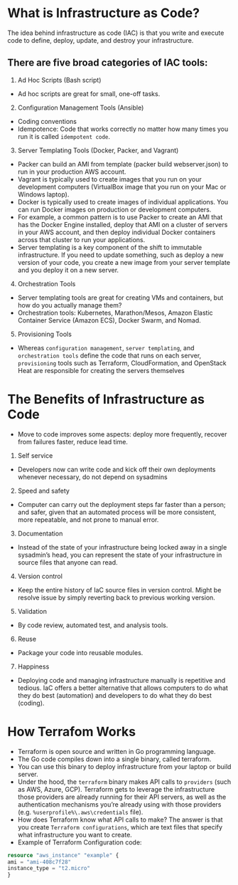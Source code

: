 # What is Infrastructure as Code?
The idea behind infrastructure as code (IAC) is that you write and execute code to define, deploy, update, and destroy your infrastructure.
## There are five broad categories of IAC tools:
1. Ad Hoc Scripts (Bash script)
- Ad hoc scripts are great for small, one-off tasks.
2. Configuration Management Tools (Ansible)
- Coding conventions
- Idempotence: Code that works correctly no matter how many times you run it is called `idempotent code`.
3. Server Templating Tools (Docker, Packer, and Vagrant)
- Packer can build an AMI from template (packer build webserver.json) to run in your production AWS account.
- Vagrant is typically used to create images that you run on your development computers (VirtualBox image that you run on your Mac or Windows laptop).
- Docker is typically used to create images of individual applications. You can run Docker images on production or development computers.
- For example, a common pattern is to use Packer to create an AMI that has the Docker Engine installed, deploy that AMI on a cluster of servers in your AWS account, and then deploy individual
Docker containers across that cluster to run your applications.
- Server templating is a key component of the shift to immutable infrastructure. If you need to update something, such as deploy a new version of your code, you create a new image from your server template and you deploy it on a new server.
4. Orchestration Tools
- Server templating tools are great for creating VMs and containers, but how do you actually manage them?
- Orchestration tools: Kubernetes, Marathon/Mesos, Amazon Elastic Container Service (Amazon ECS), Docker Swarm, and Nomad.
5. Provisioning Tools
- Whereas `configuration management`, `server templating`, and `orchestration tools` define the code that runs on each server, `provisioning` tools such as Terraform, CloudFormation, and
OpenStack Heat are responsible for creating the servers themselves 
# The Benefits of Infrastructure as Code
- Move to code improves some aspects: deploy more frequently, recover from failures faster, reduce lead time.
1. Self service
- Developers now can write code and kick off their own deployments whenever necessary, do not depend on sysadmins
2. Speed and safety
- Computer can carry out the deployment steps far faster than a person; and safer, given that an automated process will be more consistent, more repeatable, and not prone to manual error.
3. Documentation
- Instead of the state of your infrastructure being locked away in a single sysadmin’s head, you can represent the state of your infrastructure in source files that anyone can read.
4. Version control
- Keep the entire history of IaC source files in version control. Might be resolve issue by simply reverting back to previous working version.
5. Validation
- By code review, automated test, and analysis tools.
6. Reuse
- Package your code into reusable modules.
7. Happiness
- Deploying code and managing infrastructure manually is repetitive and tedious. IaC offers a better alternative that allows computers to do what they do best (automation) and developers to do what they do best (coding).

# How Terrafom Works
- Terraform is open source and written in Go programming language.
- The Go code compiles down into a single binary, called terraform.
- You can use this binary to deploy infrastructure from your laptop or build server.
- Under the hood, the `terraform` binary makes API calls to `providers` (such as AWS, Azure, GCP). Terraform gets to leverage the infrastructure those providers are already running for their API servers, as well as the authentication mechanisms you’re already using
with those providers (e.g. `%userprofile%\.aws\credentials` file).
- How does Terraform know what API calls to make? The answer is that you create `Terraform configurations`, which are text files that specify what infrastructure you want to create.
- Example of Terraform Configuration code:
```Terraform
resource "aws_instance" "example" {
ami = "ami-408c7f28"
instance_type = "t2.micro"
}
```



